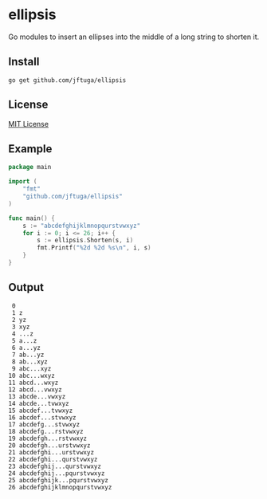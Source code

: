 # ellipsis
Go modules to insert an ellipses into the middle of a long string to shorten it.

## Install
```
go get github.com/jftuga/ellipsis
```

## License
[MIT License](https://github.com/jftuga/ellipsis/blob/main/LICENSE)

## Example

```go
package main

import (
	"fmt"
	"github.com/jftuga/ellipsis"
)

func main() {
	s := "abcdefghijklmnopqurstvwxyz"
	for i := 0; i <= 26; i++ {
		s := ellipsis.Shorten(s, i)
		fmt.Printf("%2d %2d %s\n", i, s)
	}
}
```

## Output

```
 0 
 1 z
 2 yz
 3 xyz
 4 ...z
 5 a...z
 6 a...yz
 7 ab...yz
 8 ab...xyz
 9 abc...xyz
10 abc...wxyz
11 abcd...wxyz
12 abcd...vwxyz
13 abcde...vwxyz
14 abcde...tvwxyz
15 abcdef...tvwxyz
16 abcdef...stvwxyz
17 abcdefg...stvwxyz
18 abcdefg...rstvwxyz
19 abcdefgh...rstvwxyz
20 abcdefgh...urstvwxyz
21 abcdefghi...urstvwxyz
22 abcdefghi...qurstvwxyz
23 abcdefghij...qurstvwxyz
24 abcdefghij...pqurstvwxyz
25 abcdefghijk...pqurstvwxyz
26 abcdefghijklmnopqurstvwxyz
```